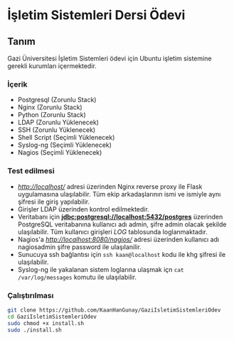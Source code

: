 # İşletim Sistemleri Dersi Ödevi

## Tanım

Gazi Üniversitesi İşletim Sistemleri ödevi için Ubuntu işletim sistemine gerekli kurumları içermektedir.

### İçerik

- Postgresql (Zorunlu Stack)
- Nginx (Zorunlu Stack)
- Python (Zorunlu Stack)
- LDAP (Zorunlu Yüklenecek)
- SSH (Zorunlu Yüklenecek)
- Shell Script (Seçimli Yüklenecek)
- Syslog-ng (Seçimli Yüklenecek)
- Nagios (Seçimli Yüklenecek)

### Test edilmesi

- [*http://localhost/*](http://localhost/) adresi üzerinden Nginx reverse proxy ile Flask uygulamasına ulaşılabilir. Tüm ekip
arkadaşlarının ismi ve ismiyle aynı şifresi ile giriş yapılabilir.
- Girişler LDAP üzerinden kontrol edilmektedir.
- Veritabanı için [**jdbc:postgresql://localhost:5432/postgres**](jdbc:postgresql://localhost:5432/postgres) üzerinden PostgreSQL
veritabanına kullanıcı adı admin, şifre admin olacak şekilde ulaşılabilir. Tüm kullanıcı girişleri *LOG* tablosunda loglanmaktadır.
- Nagios'a [*http://localhost:8080/nagios/*](http://localhost:8080/nagios/) adresi üzerinden kullanıcı adı nagiosadmin şifre password
ile ulaşılanilir.
- Sunucuya ssh bağlantısı için `ssh kaan@localhost` kodu ile khg şifresi ile ulaşılabilir.
- Syslog-ng ile yakalanan sistem loglarına ulaşmak içn `cat /var/log/messages` komutu ile ulaşılabilir.

### Çalıştırılması

```bash
git clone https://github.com/KaanHanGunay/GaziIsletimSistemleriOdev
cd GaziIsletimSistemleriOdev
sudo chmod +x install.sh
sudo ./install.sh
```
